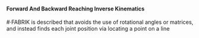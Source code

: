 #### Forward And Backward Reaching Inverse Kinematics

#·FABRIK is described that avoids the use of rotational angles or matrices, and instead finds each joint position via locating a point on a line


